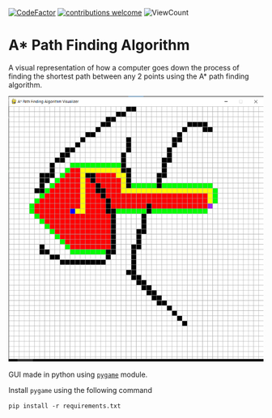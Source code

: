 [![CodeFactor](https://www.codefactor.io/repository/github/sourhub226/a-star-path-finding-algorithm-visualizer-python/badge)](https://www.codefactor.io/repository/github/sourhub226/a-star-path-finding-algorithm-visualizer-python)
[![contributions welcome](https://img.shields.io/badge/contributions-welcome-brightgreen.svg?style=flat)](https://github.com/sourhub226/A-star-path-finding-algorithm-visualizer-python/issues)
![ViewCount](https://views.whatilearened.today/views/github/sourhub226/A-star-path-finding-algorithm-visualizer-python.svg)

# A* Path Finding Algorithm

A visual representation of how a computer goes down the process of finding the shortest path between any 2 points using the A* path finding algorithm.


<img src="preview.png" alt="app-screenshot" width='550px'/>


GUI made in python using [`pygame`](https://pypi.org/project/pygame/) module.

Install `pygame` using the following command

    pip install -r requirements.txt
